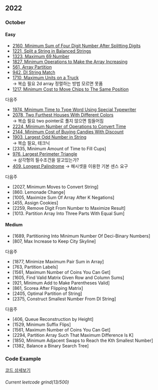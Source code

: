 ## 2022
### October
#### Easy
- [2160, Minimum Sum of Four Digit Number After Splitting Digits](https://sour-othnielia-55f.notion.site/2160-Minimum-Sum-of-Four-Digit-Number-After-Splitting-Digits-216b1faeae4e421fa708eacede882564)  
- [1221, Split a String in Balanced Strings](https://sour-othnielia-55f.notion.site/1221-Split-a-String-in-Balanced-Strings-1ee2b70bacff41cca977c17fe0fe03da)
- [1323, Maximum 69 Number](https://sour-othnielia-55f.notion.site/1323-Maximum-69-Number-20d7c92a8cee46c88a96f001d3a83f8c)
- [1827, Minimum Operations to Make the Array Increasing](https://sour-othnielia-55f.notion.site/1827-Minimum-Operations-to-Make-the-Array-Increasing-963d21e0b4b64c1590164703f6fb865e)
- [561, Array Partition](https://sour-othnielia-55f.notion.site/561-Array-Partition-57c021b018d44d9f902cc3642798b719)
- [942, DI String Match](https://sour-othnielia-55f.notion.site/942-DI-String-Match-255fba6234104a0c95260586afb90281)
- [1710, Maximum Units on a Truck](https://sour-othnielia-55f.notion.site/1710-Maximum-Units-on-a-Truck-8ce64e736f134c9ea8cb82154643d2a8)  
-> 복습 필요 2d array 정렬하는 방법 모르면 못품  
- [1217, Minimum Cost to Move Chips to The Same Position](https://sour-othnielia-55f.notion.site/1217-Minimum-Cost-to-Move-Chips-to-The-Same-Position-85485d3a6f074644b0c7fc3004886d5f)

다음주
- [1974, Minimum Time to Type Word Using Special Typewriter](https://sour-othnielia-55f.notion.site/1974-Minimum-Time-to-Type-Word-Using-Special-Typewriter-af8b34d4e7eb4b9985fac6ebe9a5f619)
- [2078, Two Furthest Houses With Different Colors](https://sour-othnielia-55f.notion.site/2078-Two-Furthest-Houses-With-Different-Colors-65ba5421ccfe44a9be22486ca1dc6a17)  
-> 복습 필요 two pointer로 풀지 않으면 힘들어짐
- [2224, Minimum Number of Operations to Convert Time](https://sour-othnielia-55f.notion.site/2224-Minimum-Number-of-Operations-to-Convert-Time-f95ebe6858b641a996b671396b0ff4a3)
- [2144, Minimum Cost of Buying Candies With Discount](https://sour-othnielia-55f.notion.site/2144-Minimum-Cost-of-Buying-Candies-With-Discount-e42588be652b4a1aade61613b957c97b)
- [1903, Largest Odd Number in String](https://sour-othnielia-55f.notion.site/1903-d182c93e06ea4aeda1f161b807254671)  
-> 복습 필요, 테크닉  
- [2335, Minimum Amount of Time to Fill Cups]
- [976, Largest Perimeter Triangle](https://sour-othnielia-55f.notion.site/976-Largest-Perimeter-Triangle-8484b169ab4b4bdb9ddfe077ef5e3b0f)  
-> 삼각형의 필수조건을 알고있는가?  
- [409, Longest Palindrome](https://sour-othnielia-55f.notion.site/409-Longest-Palindrome-703882fbe8ae430a9647f98d2e87a7af)
-> 해시셋을 이용한 기본 센스 요구  

다음주  
- [2027, Minimum Moves to Convert String]
- [860. Lemonade Change]
- [1005, Maximize Sum Of Array After K Negations]
- [455, Assign Cookies]
- [2259, Remove Digit From Number to Maximize Result]
- [1013. Partition Array Into Three Parts With Equal Sum]

#### Medium
- [1689,	Partitioning Into Minimum Number Of Deci-Binary Numbers]
- [807, Max Increase to Keep City Skyline]

다음주
- [1877, Minimize Maximum Pair Sum in Array]
- [763, Partition Labels]
- [1561, Maximum Number of Coins You Can Get]
- [1605, Find Valid Matrix Given Row and Column Sums]
- [921, Minimum Add to Make Parentheses Valid]
- [861, Scorea After Flipping Matrix]
- [2405, Optimal Partition of String]
- [2375, Construct Smallest Number From DI String]

다음주
- [406, Queue Reconstruction by Height]
- [1529, Minimum Suffix Flips]
- [1561, Maximum Number of Coins You Can Get]
- [2294, Partition Array Such That Maximum Difference Is K]
- [1850, Minimum Adjacent Swaps to Reach the Kth Smallest Number]
- [1382, Balance a Binary Search Tree]

### Code Example
[코드 상세보기](https://github.com/JayFreemandev/Problem-Solving/blob/main/LeetCode/README.md)
###### Current leetcode grind(13/500)  
